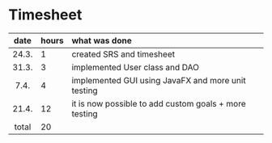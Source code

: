 # Timesheet

| date  | hours | what was done |
| :----:| :-----| :-----|
| 24.3. | 1     | created SRS and timesheet |
| 31.3. | 3     | implemented User class and DAO |
| 7.4. | 4     | implemented GUI using JavaFX and more unit testing |
| 21.4. | 12     | it is now possible to add custom goals + more testing |
| total | 20     | |